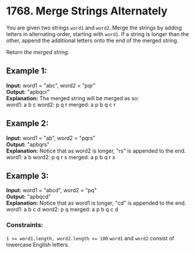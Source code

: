 # 1768. Merge Strings Alternately

You are given two strings `word1` and `word2`. Merge the strings by adding letters in alternating order,
starting with `word1`. If a string is longer than the other, append the additional letters onto the end of 
the merged string.

Return *the merged string*.



## Example 1:

**Input:** word1 = "abc", word2 = "pqr"  
**Output:** "apbqcr"  
**Explanation:** The merged string will be merged as so:  
word1:  a   b   c
word2:    p   q   r
merged: a p b q c r

## Example 2:

**Input:** word1 = "ab", word2 = "pqrs"  
**Output:** "apbqrs"  
**Explanation:** Notice that as word2 is longer, "rs" is appended to the end.  
word1:  a   b
word2:    p   q   r   s
merged: a p b q   r   s

## Example 3:

**Input:** word1 = "abcd", word2 = "pq"  
**Output:** "apbqcd"  
**Explanation:** Notice that as word1 is longer, "cd" is appended to the end.  
word1:  a   b   c   d
word2:    p   q
merged: a p b q c   d


### Constraints:

`1 <= word1.length, word2.length <= 100`
`word1` and `word2` consist of lowercase English letters.